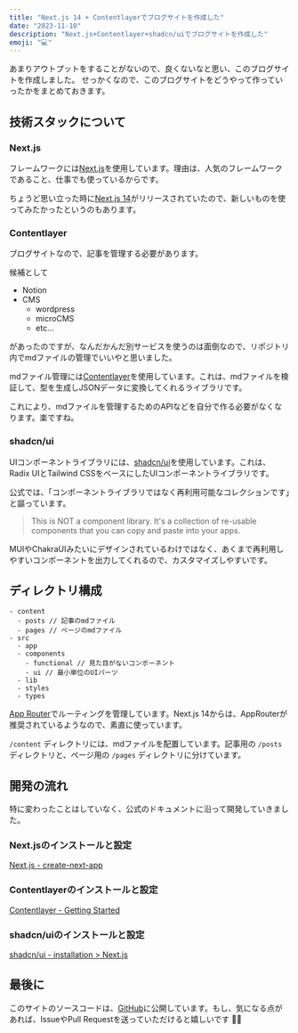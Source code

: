 ```yaml
---
title: "Next.js 14 + Contentlayerでブログサイトを作成した"
date: "2023-11-10"
description: "Next.js+Contentlayer+shadcn/uiでブログサイトを作成した"
emoji: "💻"
---
```


あまりアウトプットをすることがないので、良くないなと思い、このブログサイトを作成しました。
せっかくなので、このブログサイトをどうやって作っていったかをまとめておきます。

## 技術スタックについて

### Next.js

フレームワークには[Next.js](https://nextjs.org/)を使用しています。理由は、人気のフレームワークであること、仕事でも使っているからです。

ちょうど思い立った時に[Next.js 14](https://nextjs.org/blog/next-14)がリリースされていたので、新しいものを使ってみたかったというのもあります。

### Contentlayer

ブログサイトなので、記事を管理する必要があります。

候補として

- Notion
- CMS
  - wordpress
  - microCMS
  - etc...

があったのですが、なんだかんだ別サービスを使うのは面倒なので、リポジトリ内でmdファイルの管理でいいやと思いました。

mdファイル管理には[Contentlayer](https://contentlayer.dev/)を使用しています。これは、mdファイルを検証して、型を生成しJSONデータに変換してくれるライブラリです。

これにより、mdファイルを管理するためのAPIなどを自分で作る必要がなくなります。楽ですね。

### shadcn/ui

UIコンポーネントライブラリには、[shadcn/ui](https://ui.shadcn.com/)を使用しています。これは、Radix UIとTailwind CSSをベースにしたUIコンポーネントライブラリです。

公式では、「コンポーネントライブラリではなく再利用可能なコレクションです」と謳っています。

>This is NOT a component library. It's a collection of re-usable components that you can copy and paste into your apps.

MUIやChakraUIみたいにデザインされているわけではなく、あくまで再利用しやすいコンポーネントを出力してくれるので、カスタマイズしやすいです。

## ディレクトリ構成

```text
- content
  - posts // 記事のmdファイル
  - pages // ページのmdファイル
- src
  - app
  - components
    - functional // 見た目がないコンポーネント
    - ui // 最小単位のUIパーツ
  - lib
  - styles
  - types
```

[App Router](https://nextjs.org/docs/app)でルーティングを管理しています。Next.js 14からは、AppRouterが推奨されているようなので、素直に使っています。

`/content` ディレクトリには、mdファイルを配置しています。記事用の `/posts` ディレクトリと、ページ用の `/pages` ディレクトリに分けています。

## 開発の流れ

特に変わったことはしていなく、公式のドキュメントに沿って開発していきました。

### Next.jsのインストールと設定

[Next.js - create-next-app](https://nextjs.org/docs/app/api-reference/create-next-app)

### Contentlayerのインストールと設定

[Contentlayer - Getting Started](https://contentlayer.dev/docs/getting-started-cddd76b7)

### shadcn/uiのインストールと設定

[shadcn/ui - installation > Next.js](https://ui.shadcn.com/docs/installation/next)

## 最後に

このサイトのソースコードは、[GitHub](https://github.com/anyushu/next-md-blog)に公開しています。もし、気になる点があれば、IssueやPull Requestを送っていただけると嬉しいです 🙇‍♂️
